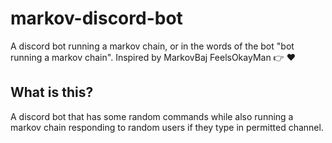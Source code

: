 # markov-discord-bot
A discord bot running a markov chain, or in the words of the bot "bot running a markov chain". Inspired by MarkovBaj FeelsOkayMan 👉 ❤️

## What is this?
A discord bot that has some random commands while also running a markov chain responding to random users if they type in permitted channel.
